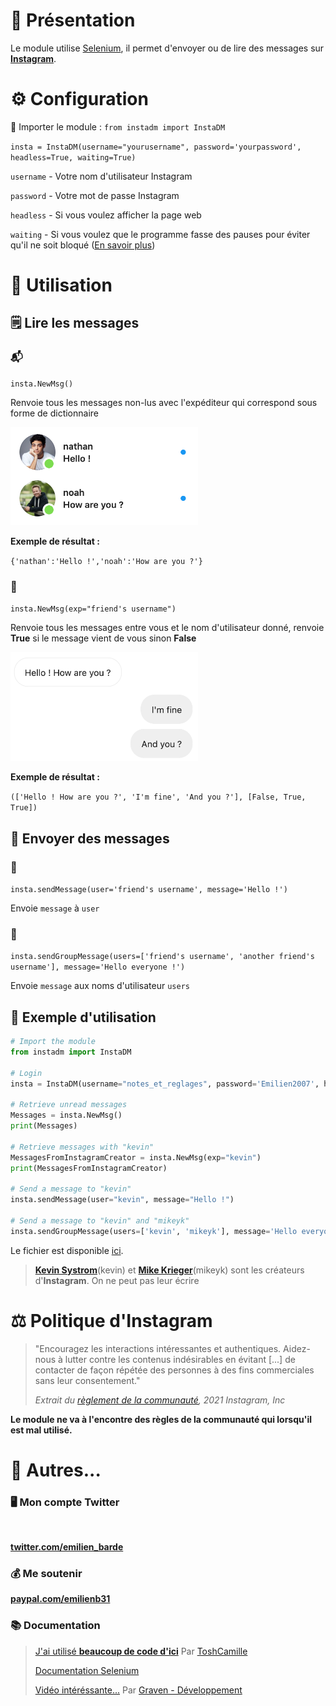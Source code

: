 # 📖 Présentation
Le module utilise [Selenium](https://www.selenium.dev/), il permet d'envoyer ou de lire des messages sur [**Instagram**](https://www.instagram.com/direct/inbox/).

# ⚙️ Configuration

💾 Importer le module : 
`from instadm import InstaDM`


`insta = InstaDM(username="yourusername", password='yourpassword', headless=True, waiting=True)`

`username` - Votre nom d'utilisateur Instagram

`password` - Votre mot de passe Instagram

`headless` - Si vous voulez afficher la page web

`waiting` - Si vous voulez que le programme fasse des pauses pour éviter qu'il ne soit bloqué ([En savoir plus]())

# 📱 Utilisation
## 🗒 Lire les messages
### 📬

`insta.NewMsg()`

Renvoie tous les messages non-lus avec l'expéditeur qui correspond sous forme de dictionnaire

<img src="img/msg_ex.png" alt="" width="300"/>

**Exemple de résultat :**

`{'nathan':'Hello !','noah':'How are you ?'}`

### 📨

`insta.NewMsg(exp="friend's username")`

Renvoie tous les messages entre vous et le nom d'utilisateur donné, renvoie **True** si le message vient de vous sinon **False**

<img src="img/conv_ex.png" alt="" width="300"/>

**Exemple de résultat :** 

`(['Hello ! How are you ?', 'I'm fine', 'And you ?'], [False, True, True])`

## 📝 Envoyer des messages
### 👤

`insta.sendMessage(user='friend's username', message='Hello !')`

Envoie `message` à `user`

### 👥

`insta.sendGroupMessage(users=['friend's username', 'another friend's username'], message='Hello everyone !')`

Envoie `message` aux noms d'utilisateur `users`

## 💾 Exemple d'utilisation
```python
# Import the module
from instadm import InstaDM

# Login
insta = InstaDM(username="notes_et_reglages", password='Emilien2007', headless=False, waiting=True)

# Retrieve unread messages
Messages = insta.NewMsg()
print(Messages)

# Retrieve messages with "kevin"
MessagesFromInstagramCreator = insta.NewMsg(exp="kevin")
print(MessagesFromInstagramCreator)

# Send a message to "kevin"
insta.sendMessage(user="kevin", message="Hello !")

# Send a message to "kevin" and "mikeyk"
insta.sendGroupMessage(users=['kevin', 'mikeyk'], message='Hello everyone !')
```

Le fichier est disponible [ici](test.py).

>[**Kevin Systrom**](https://www.instagram.com/kevin/)(kevin) et [**Mike Krieger**](https://www.instagram.com/mikeyk/)(mikeyk) sont les créateurs d'**Instagram**. On ne peut pas leur écrire

# ⚖️ Politique d'Instagram

>"Encouragez les interactions intéressantes et authentiques.
>Aidez-nous à lutter contre les contenus indésirables en évitant [...] de contacter de façon répétée des personnes à des fins commerciales sans leur consentement."
>
>*Extrait du [règlement de la communauté](https://www.facebook.com/help/instagram/477434105621119/), 2021 Instagram, Inc*

**Le module ne va à l'encontre des règles de la communauté qui lorsqu'il est mal utilisé.**

# 📎 Autres...


### 🖥 Mon compte Twitter

<img src="https://pbs.twimg.com/profile_banners/815889012162437120/1613380165/1500x500" alt="" width="300"/>

**[twitter.com/emilien_barde](https://twitter.com/emilien_barde)**

### 💰 Me soutenir
**[paypal.com/emilienb31](https://www.paypal.com/paypalme/emilienb31)**

### 📚 Documentation

>[J'ai utilisé **beaucoup de code d'ici**](https://github.com/CamTosh/instagram-bot-dm) Par [ToshCamille](https://twitter.com/ToshCamille)
>
>[Documentation Selenium](https://selenium-python.readthedocs.io/)
>
>[Vidéo intéréssante...](https://www.youtube.com/watch?v=pHFsGWC8LSU) Par [Graven - Développement](https://twitter.com/Gravenilvec)
